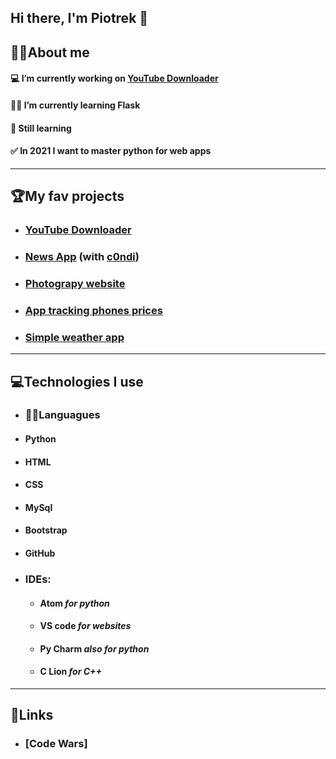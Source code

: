## Hi there, I'm Piotrek 👋


## 🙋‍♂️About me
#### 💻 I’m currently working on __[YouTube Downloader](https://github.com/Piotrek-hub/YouTube-downloader)__
#### 👩‍💻 I’m currently learning Flask
#### 🏫 Still learning
#### ✅ In 2021 I want to master python for web apps

---

## 🏆My fav projects
* ### __[YouTube Downloader](https://github.com/Piotrek-hub/YouTube-downloader)__
* ### __[News App](https://github.com/Piotrek-hub/News-App)__ (with [c0ndi](https://github.com/c0ndi))
* ### __[Photograpy website](https://github.com/Piotrek-hub/Piotrek-hub.github.io)__
* ### __[App tracking phones prices](https://github.com/Piotrek-hub/Phones-prices-app)__
* ### __[Simple weather app](https://github.com/Piotrek-hub/Weather-app)__

---

## 💻Technologies I use

* ### 👩‍💻Languagues
 * #### Python
 * #### HTML
 * #### CSS
 * #### MySql
 * #### Bootstrap
 * #### GitHub

* ### IDEs:
  * #### __Atom__ *for python*
  * #### __VS code__ *for websites*
  * #### __Py Charm__ *also for python*
  * #### __C Lion__ *for C++*
---
## 🔗Links
  * ### [Code Wars] 
